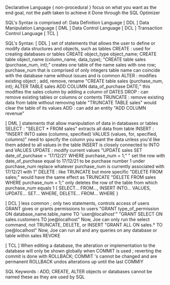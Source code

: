 Declarative Language { non-procedural }
	focus on what you want as the end goal, not the path taken to achieve it
		Done through the SQL Optimizer

SQL's Syntax is comprised of:
	Data Definition Language [ DDL ]
	Data Manipulation Language [ DML ]
	Data Control Language [ DCL ]
	Transaction Control Language [ TCL ]

SQL's Syntax:
[ DDL ] set of statements that allows the user to define or modify data structures and objects, such as tables
	CREATE : used for creating databases or tables 
		CREATE object_type object_name;
		CREATE table object_name (column_name, data_type);
			"CREATE table sales (purchase_num, int);" creates one table of the name sales with one row; purchase_num that is comprised of only integers
			table name can coincide with the database name without issues and is common
	ALTER : modifies existing object ; add, remove, rename
		 "CREATE table sales (purchase_num, int); 
		ALTER TABLE sales
		ADD COLUMN data_of_purchase DATE;"
			this modifies the sales column by adding a column of DATES
	DROP : can remove existing tables or columns or contents
	TRUNCATE : remove existing data from table without removing table
		"TRUNCATE TABLE sales" would clear the table of its values
	ADD : can add an entity
		"ADD COLUMN revenue"

[ DML ] statements that allow manipulation of data in databases or tables
	SELECT :
		"SELECT * FROM sales" extracts all data from table
	INSERT :
		"INSERT INTO sales (columns, specified) VALUES (values, for, specified, columns)"
			need to specify the column you want the data unless you'd like them added to all values in the table
		INSERT is closely connected to INTO and VALUES
	UPDATE : modify current values
		"UPDATE sales 
			SET date_of_purchase = '17/12/21' WHERE purchase_num = 1;"
				" set the row with date_of_purchase equal to 17/12/21 to be purchase number 1 under purchase_num
					replace whatever purchase_num is currently associated with 17/12/21 with 1"
	DELETE : like TRUNCATE but more specific
		"DELETE FROM sales;" would have the same effect as TRUNCATE
		"DELETE FROM sales
			WHERE purchase_num = 1;" only deletes the row of the table from which purchase_num equals 1
	{ SELECT... FROM..., INSERT INTO... VALUES, UPDATE... SET... WHERE, DELETE... FROM... WHERE }

[ DCL ] less common ; only two statements, controls access of users
	GRANT gives or grants permissions to users
		"GRANT type_of_permission ON database_name.table_name TO 'user@localhost'"
			"GRANT SELECT ON  sales.customers TO joe@localhost"
				Now, Joe can only run the select command, not TRUNCATE, DELETE, or INSERT
			"GRANT ALL ON  sales.* TO joe@localhost"
				Now, Joe can run all and any queries on any database or table within sales
	REVOKE

[ TCL ] 
	When editing a database, the alteration or implementation to the database will only be shown globally when COMMIT is used ; reverting the commit is done with ROLLBACK;
		COMMIT 's cannot be changed and are permanent 
		ROLLBACK undos alterations up until the last COMMIY 

SQL Keywords : ADD, CREATE, ALTER
	objects or databases cannot be named these as they are used by SQL
	